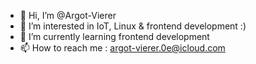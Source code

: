 - 👋 Hi, I’m @Argot-Vierer
- 👀 I’m interested in IoT, Linux & frontend development :) 
- 🌱 I’m currently learning frontend development
- 📫 How to reach me : argot-vierer.0e@icloud.com

<!---
Argot-Vierer/Argot-Vierer is a ✨ special ✨ repository because its `README.md` (this file) appears on your GitHub profile.
You can click the Preview link to take a look at your changes.
--->
